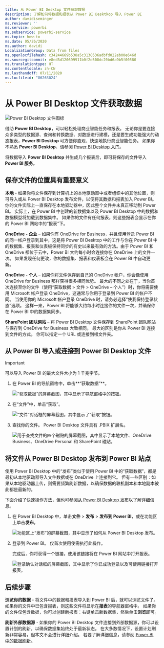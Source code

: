 ```yaml
---
title: 从 Power BI Desktop 文件获取数据
description: 了解如何将数据和报表从 Power BI Desktkop 导入 Power BI
author: davidiseminger
ms.reviewer: ''
ms.service: powerbi
ms.subservice: powerbi-service
ms.topic: how-to
ms.date: 05/26/2020
ms.author: davidi
LocalizationGroup: Data from files
ms.openlocfilehash: c34244669b538a5c3138536adbfd022eb00e646d
ms.sourcegitcommit: e8ed3d120699911b0f2e508dc20bd6a9b5f00580
ms.translationtype: HT
ms.contentlocale: zh-CN
ms.lasthandoff: 07/11/2020
ms.locfileid: "86263024"
---
```

# <a name="get-data-from-power-bi-desktop-files"></a>从 Power BI Desktop 文件获取数据
![Power BI Desktop 文件图标](media/service-desktop-files/pbid_file_icon.png)

借助 **Power BI Desktop**，可以轻松处理商业智能任务和报表。 无论你是要连接众多类型的数据源、查询和转换数据、对数据进行建模，还是要生成功能强大的动态报表，**Power BI Desktop** 可方便你直观、快速地执行商业智能任务。 如果你不熟悉 **Power BI Desktop**，请参阅 [Power BI Desktop 入门](../fundamentals/desktop-getting-started.md)。

将数据导入 **Power BI Desktop** 并生成几个报表后，即可将保存的文件导入 **Power BI 服务**。

## <a name="where-your-file-is-saved-makes-a-difference"></a>保存文件的位置具有重要意义
**本地** - 如果你将文件保存到计算机上的本地驱动器中或者组织中的其他位置，则可导入或从 Power BI Desktop 发布文件，以便将其数据和报表加入 Power BI。 你的文件实际上一直保存在本地驱动器中，因此整个文件并未真正移动到 Power BI。 实际上，在 Power BI 中创建的新数据集以及 Power BI Desktop 中的数据和数据模型将加载到数据集中。 如果你的文件有任何报表，则这些报表会显示在你的 Power BI 网站中的“报表”下。

**OneDrive - 企业** – 如果你有 OneDrive for Business，并且使用登录 Power BI 的同一帐户登录到其中，这是将 Power BI Desktop 中的工作与你在 Power BI 中的数据集、报表和仪表板保持同步的有史以来最有效的方法。由于 Power BI 和 OneDrive 都位于云中，Power BI 大约每小时会连接你在 OneDrive 上的文件一次。 如果发现任何更改，你的数据集、报表和仪表板会在 Power BI 中自动更新。

**OneDrive - 个人** – 如果你将文件保存到自己的 OneDrive 帐户，你会像使用 OneDrive for Business 那样获得很多相同优势。 最大的不同之处在于，当你首次连接至你的文件（使用“获取数据 > 文件 > OneDrive – 个人”）时，你将需要使用 Microsoft 帐户登录 OneDrive，这通常与你用于登录到 Power BI 的帐户不同。 当使用你的 Microsoft 帐户登录 OneDrive 时，请务必选择“使我保持登录状态”选项。 这样一来，Power BI 将能够大约每小时连接你的文件一次，并确保你在 Power BI 中的数据集同步。

**SharePoint 团队网站** – 将 Power BI Desktop 文件保存到 SharePoint 团队网站与保存到 OneDrive for Business 大致相同。 最大的区别是你从 Power BI 连接到文件的方式。 你可以指定一个 URL 或连接到根文件夹。

## <a name="import-or-connect-to-a-power-bi-desktop-file-from-power-bi"></a>从 Power BI 导入或连接到 Power BI Desktop 文件
>[!IMPORTANT]
>可以导入 Power BI 的最大文件大小为 1 千兆字节。

1. 在 Power BI 的导航窗格中，单击**“获取数据”**。
   
   ![“获取数据”的屏幕截图，其中显示了导航窗格中的按钮。](media/service-desktop-files/pbid_get_data_button.png)
2. 在“文件”中，单击“获取”。
   
   ![“文件”对话框的屏幕截图，其中显示了“获取”按钮。](media/service-desktop-files/pbid_files_get.png)
3. 查找你的文件。 Power BI Desktop 文件具有 .PBIX 扩展名。
   
   ![用于查找文件的四个磁贴的屏幕截图，其中显示了本地文件、OneDrive Business、OneDrive Personal 和 SharePoint 磁贴。](media/service-desktop-files/pbid_find_your_file.png)

## <a name="publish-a-file-from-power-bi-desktop-to-your-power-bi-site"></a>将文件从 Power BI Desktop 发布到 Power BI 站点
使用 Power BI Desktop 中的“发布”类似于使用 Power BI 中的“获取数据”，都是最初从本地驱动器导入文件数据或在 OneDrive 上连接到它。 但有一些区别：如果从本地驱动器上传，则需要频繁刷新数据，以确保数据的联机副本和本地副本彼此都是最新的。 

下面介绍了快速操作方法，但也可参阅[从 Power BI Desktop 发布](../create-reports/desktop-upload-desktop-files.md)以了解详细信息。

1. 在 Power BI Desktop 中，单击**文件** > **发布** > **发布到 Power BI**，或在功能区上单击**发布**。
   
   ![功能区上“发布”的屏幕截图，其中显示了如何从 Power BI Desktop 发布。](media/service-desktop-files/pbid_publish.png)
2. 登录到 Power BI。 仅首次使用使需执行此操作。
   
   完成后，你将获得一个链接，使用该链接将在 Power BI 网站中打开报表。
   
   ![登录确认对话框的屏幕截图，其中显示了你已成功登录以及可使用链接打开报表。](media/service-desktop-files/pbid_publishing.png)

## <a name="next-steps"></a>后续步骤
**浏览你的数据** - 将文件中的数据和报表导入到 Power BI 后，就可以浏览文件了。 如果你的文件中已包含报表，则这些文件将显示在**报表**的导航器窗格中。 如果你的文件仅包含数据，你可以创建新报表：右键单击新数据集，然后单击**浏览**即可。

**刷新外部数据源** - 如果你的 Power BI Desktop 文件连接到外部数据源，你可以设置计划的刷新，以确保数据集始终处于最新状态。 在大多数情况下，设置计划刷新非常容易，但本文不会进行详细介绍。 若要了解详细信息，请参阅 [Power BI 中的数据刷新](refresh-data.md)。
